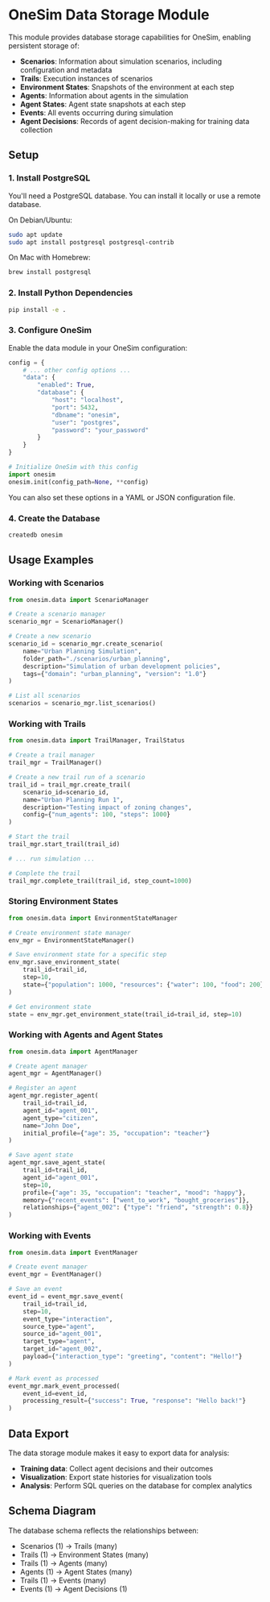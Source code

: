 # OneSim Data Storage Module

This module provides database storage capabilities for OneSim, enabling persistent storage of:

- **Scenarios**: Information about simulation scenarios, including configuration and metadata
- **Trails**: Execution instances of scenarios
- **Environment States**: Snapshots of the environment at each step
- **Agents**: Information about agents in the simulation
- **Agent States**: Agent state snapshots at each step
- **Events**: All events occurring during simulation
- **Agent Decisions**: Records of agent decision-making for training data collection

## Setup

### 1. Install PostgreSQL

You'll need a PostgreSQL database. You can install it locally or use a remote database.

On Debian/Ubuntu:

```bash
sudo apt update
sudo apt install postgresql postgresql-contrib
```

On Mac with Homebrew:

```bash
brew install postgresql
```

### 2. Install Python Dependencies

```bash
pip install -e .
```

### 3. Configure OneSim

Enable the data module in your OneSim configuration:

```python
config = {
    # ... other config options ...
    "data": {
        "enabled": True,
        "database": {
            "host": "localhost",
            "port": 5432,
            "dbname": "onesim",
            "user": "postgres",
            "password": "your_password"
        }
    }
}

# Initialize OneSim with this config
import onesim
onesim.init(config_path=None, **config)
```

You can also set these options in a YAML or JSON configuration file.

### 4. Create the Database

```bash
createdb onesim
```

## Usage Examples

### Working with Scenarios

```python
from onesim.data import ScenarioManager

# Create a scenario manager
scenario_mgr = ScenarioManager()

# Create a new scenario
scenario_id = scenario_mgr.create_scenario(
    name="Urban Planning Simulation",
    folder_path="./scenarios/urban_planning",
    description="Simulation of urban development policies",
    tags={"domain": "urban_planning", "version": "1.0"}
)

# List all scenarios
scenarios = scenario_mgr.list_scenarios()
```

### Working with Trails

```python
from onesim.data import TrailManager, TrailStatus

# Create a trail manager
trail_mgr = TrailManager()

# Create a new trail run of a scenario
trail_id = trail_mgr.create_trail(
    scenario_id=scenario_id,
    name="Urban Planning Run 1",
    description="Testing impact of zoning changes",
    config={"num_agents": 100, "steps": 1000}
)

# Start the trail
trail_mgr.start_trail(trail_id)

# ... run simulation ...

# Complete the trail
trail_mgr.complete_trail(trail_id, step_count=1000)
```

### Storing Environment States

```python
from onesim.data import EnvironmentStateManager

# Create environment state manager
env_mgr = EnvironmentStateManager()

# Save environment state for a specific step
env_mgr.save_environment_state(
    trail_id=trail_id,
    step=10,
    state={"population": 1000, "resources": {"water": 100, "food": 200}}
)

# Get environment state
state = env_mgr.get_environment_state(trail_id=trail_id, step=10)
```

### Working with Agents and Agent States

```python
from onesim.data import AgentManager

# Create agent manager
agent_mgr = AgentManager()

# Register an agent
agent_mgr.register_agent(
    trail_id=trail_id,
    agent_id="agent_001",
    agent_type="citizen",
    name="John Doe",
    initial_profile={"age": 35, "occupation": "teacher"}
)

# Save agent state
agent_mgr.save_agent_state(
    trail_id=trail_id,
    agent_id="agent_001",
    step=10,
    profile={"age": 35, "occupation": "teacher", "mood": "happy"},
    memory={"recent_events": ["went_to_work", "bought_groceries"]},
    relationships={"agent_002": {"type": "friend", "strength": 0.8}}
)
```

### Working with Events

```python
from onesim.data import EventManager

# Create event manager
event_mgr = EventManager()

# Save an event
event_id = event_mgr.save_event(
    trail_id=trail_id,
    step=10,
    event_type="interaction",
    source_type="agent",
    source_id="agent_001",
    target_type="agent",
    target_id="agent_002",
    payload={"interaction_type": "greeting", "content": "Hello!"}
)

# Mark event as processed
event_mgr.mark_event_processed(
    event_id=event_id,
    processing_result={"success": True, "response": "Hello back!"}
)
```

## Data Export

The data storage module makes it easy to export data for analysis:

- **Training data**: Collect agent decisions and their outcomes
- **Visualization**: Export state histories for visualization tools
- **Analysis**: Perform SQL queries on the database for complex analytics

## Schema Diagram

The database schema reflects the relationships between:
- Scenarios (1) -> Trails (many)
- Trails (1) -> Environment States (many)
- Trails (1) -> Agents (many)
- Agents (1) -> Agent States (many)
- Trails (1) -> Events (many)
- Events (1) -> Agent Decisions (1) 